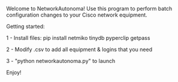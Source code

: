 Welcome to NetworkAutonoma!
Use this program to perform batch configuration changes to your Cisco network equipment.

Getting started:

1 - Install files:
    pip install netmiko tinydb pyperclip getpass

2 - Modify .csv to add all equipment & logins that you need

3 - "python networkautonoma.py" to launch

Enjoy!
